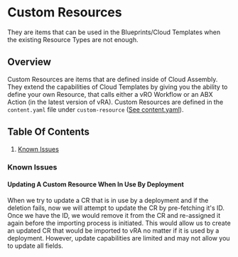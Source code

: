 # Custom Resources

They are items that can be used in the Blueprints/Cloud Templates when the existing Resource Types are not enough.

## Overview

Custom Resources are items that are defined inside of Cloud Assembly. They extend the capabilities of Cloud Templates by giving you the ability to define your own Resource, that calls either a vRO Workflow or an ABX Action (in the latest version of vRA). Custom Resources are defined in the `content.yaml` file under `custom-resource` ([See content.yaml](../General/Content.md)).

## Table Of Contents

1. [Known Issues](#known-issues)

### Known Issues

#### Updating A Custom Resource When In Use By Deployment

When we try to update a CR that is in use by a deployment and if the deletion fails, now we will attempt to update the CR by pre-fetching it's ID. Once we have the ID, we would remove it from the CR and re-assigned it again before the importing process is initiated. This would allow us to create an updated CR that would be imported to vRA no matter if it is used by a deployment. However, update capabilities are limited and may not allow you to update all fields.
